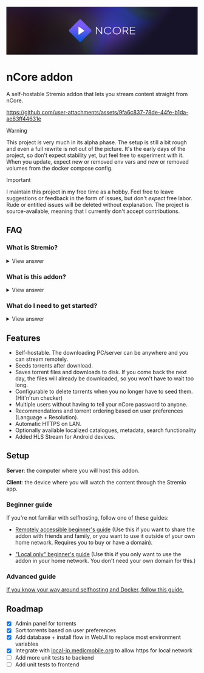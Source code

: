 ![banner](./docs/stremio-ncore-addon-banner.png)

# nCore addon

A self-hostable Stremio addon that lets you stream content straight from nCore.

https://github.com/user-attachments/assets/9fa6c837-78de-44fe-b1da-ae63ff44631e

> [!WARNING]
> This project is very much in its alpha phase. The setup is still a bit rough and even a full rewrite is not out of the picture. It's the early days of the project, so don't expect stability yet, but feel free to experiment with it.
> When you update, expect new or removed env vars and new or removed volumes from the docker compose config.

> [!IMPORTANT]
> I maintain this project in my free time as a hobby. Feel free to leave suggestions or feedback in the form of issues, but don't _expect_ free labor. Rude or entitled issues will be deleted without explanation.
> The project is source-available, meaning that I currently don't accept contributions.

## FAQ

### What is Stremio?

<details>
<summary>
View answer
</summary>

Stremio is a media hub for your Smart TV, phone, or computer, just like Netflix, Disney+, or other services.

The differe is that Stremio doesn't provide any media sources by default, you have to use addons for that.

Learn more about Stremio [here](https://www.stremio.com/), or download the apps [here](https://www.stremio.com/downloads).

</details>

### What is this addon?

<details>
<summary>
View answer
</summary>

This project is an addon that connects your nCore account to Stremio. Without an addon, stremio will show no "streams" for any media.

Once you configure this addon, you will be able to click on any movie/show and you will see a list of all torrents for that particular media from nCore.

The addon will even rank them based on your configured preferences (language + resolution).

</details>

### What do I need to get started?

<details>
<summary>
View answer
</summary>

- nCore account (that isn't banned)
- A computer to host this program on
  - Docker needs to be installed
  - Needs enough free space where the downloaded files will fit.
  - This computer should ideally always be on (because it needs to seed the files back to nCore)
- A device that can run Stremio (newer LG/Samsung Smart TVs, an Android TV box, or just a laptop/PC)

</details>

## Features

- Self-hostable. The downloading PC/server can be anywhere and you can stream remotely.
- Seeds torrents after download.
- Saves torrent files and downloads to disk. If you come back the next day, the files will already be downloaded, so you won't have to wait too long.
- Configurable to delete torrents when you no longer have to seed them. (Hit'n'run checker)
- Multiple users without having to tell your nCore password to anyone.
- Recommendations and torrent ordering based on user preferences (Language + Resolution).
- Automatic HTTPS on LAN.
- Optionally available localized catalogues, metadata, search functionality
- Added HLS Stream for Android devices.

## Setup

**Server**: the computer where you will host this addon.

**Client**: the device where you will watch the content through the Stremio app.

### Beginner guide

If you're not familiar with selfhosting, follow one of these guides:

- [Remotely accessible beginner's guide](./docs/installation-guides/beginners/remote-with-domain.md) (Use this if you want to share the addon with friends and family, or you want to use it outside of your own home network. Requires you to buy or have a domain).

- ["Local only" beginner's guide](./docs/installation-guides/beginners/local-only.md) (Use this if you only want to use the addon in your home network. You don't need your own domain for this.)

### Advanced guide

[If you know your way around selfhosting and Docker, follow this guide.](./docs/installation-guides/advanced/advanced.md)

## Roadmap

- [x] Admin panel for torrents
- [x] Sort torrents based on user preferences
- [x] Add database + install flow in WebUI to replace most environment variables
- [x] Integrate with [local-ip.medicmobile.org](https://local-ip.medicmobile.org/) to allow https for local network
- [ ] Add more unit tests to backend
- [ ] Add unit tests to frontend
